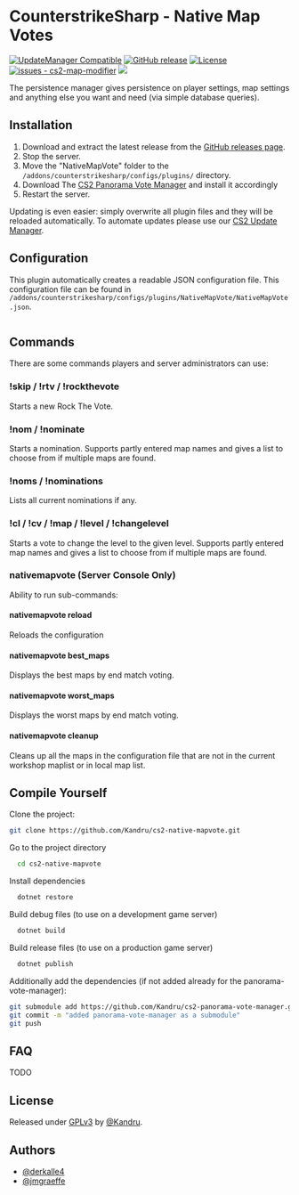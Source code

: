 # CounterstrikeSharp - Native Map Votes

[![UpdateManager Compatible](https://img.shields.io/badge/CS2-UpdateManager-darkgreen)](https://github.com/Kandru/cs2-update-manager/)
[![GitHub release](https://img.shields.io/github/release/Kandru/cs2-native-mapvote?include_prereleases=&sort=semver&color=blue)](https://github.com/Kandru/cs2-native-mapvote/releases/)
[![License](https://img.shields.io/badge/License-GPLv3-blue)](#license)
[![issues - cs2-map-modifier](https://img.shields.io/github/issues/Kandru/cs2-native-mapvote)](https://github.com/Kandru/cs2-native-mapvote/issues)
[![](https://www.paypalobjects.com/en_US/i/btn/btn_donateCC_LG.gif)](https://www.paypal.com/donate/?hosted_button_id=C2AVYKGVP9TRG)

The persistence manager gives persistence on player settings, map settings and anything else you want and need (via simple database queries).

## Installation

1. Download and extract the latest release from the [GitHub releases page](https://github.com/Kandru/cs2-native-mapvote/releases/).
2. Stop the server.
3. Move the "NativeMapVote" folder to the `/addons/counterstrikesharp/configs/plugins/` directory.
4. Download The [CS2 Panorama Vote Manager](https://github.com/Kandru/cs2-panorama-vote-manager) and install it accordingly
5. Restart the server.

Updating is even easier: simply overwrite all plugin files and they will be reloaded automatically. To automate updates please use our [CS2 Update Manager](https://github.com/Kandru/cs2-update-manager/).


## Configuration

This plugin automatically creates a readable JSON configuration file. This configuration file can be found in `/addons/counterstrikesharp/configs/plugins/NativeMapVote/NativeMapVote.json`.

```json

```

## Commands

There are some commands players and server administrators can use:

### !skip / !rtv / !rockthevote

Starts a new Rock The Vote.

### !nom / !nominate <mapname>

Starts a nomination. Supports partly entered map names and gives a list to choose from if multiple maps are found.

### !noms / !nominations

Lists all current nominations if any.

### !cl / !cv / !map / !level / !changelevel <mapname>

Starts a vote to change the level to the given level. Supports partly entered map names and gives a list to choose from if multiple maps are found.

### nativemapvote (Server Console Only)

Ability to run sub-commands:

#### nativemapvote reload

Reloads the configuration

#### nativemapvote best_maps

Displays the best maps by end match voting.

#### nativemapvote worst_maps

Displays the worst maps by end match voting.

#### nativemapvote cleanup

Cleans up all the maps in the configuration file that are not in the current workshop maplist or in local map list.

## Compile Yourself

Clone the project:

```bash
git clone https://github.com/Kandru/cs2-native-mapvote.git
```

Go to the project directory

```bash
  cd cs2-native-mapvote
```

Install dependencies

```bash
  dotnet restore
```

Build debug files (to use on a development game server)

```bash
  dotnet build
```

Build release files (to use on a production game server)

```bash
  dotnet publish
```

Additionally add the dependencies (if not added already for the panorama-vote-manager):

```bash
git submodule add https://github.com/Kandru/cs2-panorama-vote-manager.git
git commit -m "added panorama-vote-manager as a submodule"
git push
```

## FAQ

TODO

## License

Released under [GPLv3](/LICENSE) by [@Kandru](https://github.com/Kandru).

## Authors

- [@derkalle4](https://www.github.com/derkalle4)
- [@jmgraeffe](https://www.github.com/jmgraeffe)
